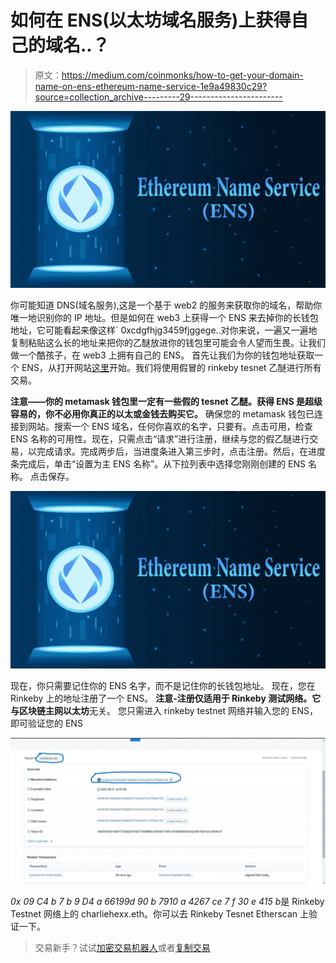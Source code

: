 # 如何在 ENS(以太坊域名服务)上获得自己的域名..？

> 原文：<https://medium.com/coinmonks/how-to-get-your-domain-name-on-ens-ethereum-name-service-1e9a49830c29?source=collection_archive---------29----------------------->

![](img/432cc57c632ee222d19c6bef49045c04.png)

你可能知道 DNS(域名服务),这是一个基于 web2 的服务来获取你的域名，帮助你唯一地识别你的 IP 地址。但是如何在 web3 上获得一个 ENS 来去掉你的长钱包地址，它可能看起来像这样` 0xcdgfhjg3459fjggege..对你来说，一遍又一遍地复制粘贴这么长的地址来把你的乙醚放进你的钱包里可能会令人望而生畏。让我们做一个酷孩子，在 web3 上拥有自己的 ENS。
首先让我们为你的钱包地址获取一个 ENS，从打开网站[这里](https://app.ens.domains/)开始。我们将使用假冒的 rinkeby tesnet 乙醚进行所有交易。

**注意——你的 metamask 钱包里一定有一些假的 tesnet 乙醚。获得 ENS 是超级容易的，你不必用你真正的以太或金钱去购买它。**
确保您的 metamask 钱包已连接到网站。搜索一个 ENS 域名，任何你喜欢的名字，只要有。点击可用，检查 ENS 名称的可用性。现在，只需点击“请求”进行注册，继续与您的假乙醚进行交易，以完成请求。完成两步后，当进度条进入第三步时，点击注册。然后，在进度条完成后，单击“设置为主 ENS 名称”。从下拉列表中选择您刚刚创建的 ENS 名称。
点击保存。

![](img/432cc57c632ee222d19c6bef49045c04.png)

现在，你只需要记住你的 ENS 名字，而不是记住你的长钱包地址。
现在，您在 Rinkeby 上的地址注册了一个 ENS。
**注意-注册仅适用于 Rinkeby 测试网络。它与区块链主网以太坊**无关。
您只需进入 rinkeby testnet 网络并输入您的 ENS，即可验证您的 ENS

![](img/e9bffed1927a5cc7661f323b513ff641.png)

*0x 09 C4 b 7 b 9 D4 a 66199d 90 b 7910 a 4267 ce 7 f 30 e 415 b*是 Rinkeby Testnet 网络上的 charliehexx.eth。你可以去 Rinkeby Tesnet Etherscan 上验证一下。

> 交易新手？试试[加密交易机器人](/coinmonks/crypto-trading-bot-c2ffce8acb2a)或者[复制交易](/coinmonks/top-10-crypto-copy-trading-platforms-for-beginners-d0c37c7d698c)